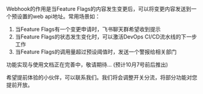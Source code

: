 Webhook的作用是当Feature Flags的内容发生变更后，可以将变更内容发送到一个预设置的web api地址。常用场景如：

1. 当Feature Flags有一个变更申请时，飞书聊天群希望收到提示
2. 当Feature Flags的状态发生变化时，可以激活DevOps CI/CD流水线的下一步工作
3. 当Feature Flags的调用量超过预设阈值时，发送一个警报给相关部门






功能实现与使用文档正在完善中，敬请期待... (预计10月7号前后推出)

希望提前体验的小伙伴，可以联系我们。我们将会调整开关分流，将部分功能对您提前开放。